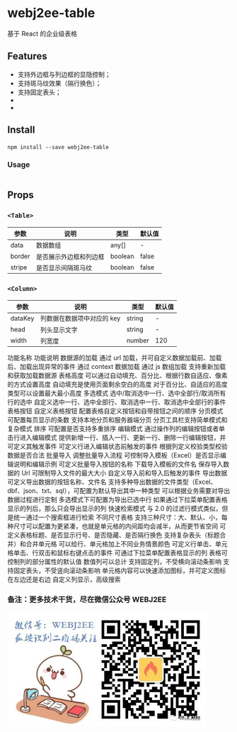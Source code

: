 # webj2ee-table

基于 React 的企业级表格

## Features

-   支持外边框与列边框的显隐控制；
-   支持斑马纹效果（隔行换色）；
-   支持固定表头；
-
-

## Install

```
npm install --save webj2ee-table
```

### Usage

```

```

## Props

### `<Table>`

| 参数   | 说明                   | 类型    | 默认值 |
| ------ | ---------------------- | ------- | ------ |
| data   | 数据数组               | any\[]  | -      |
| border | 是否展示外边框和列边框 | boolean | false  |
| stripe | 是否显示间隔斑马纹     | boolean | false  |

### `<Column>`

| 参数    | 说明                       | 类型   | 默认值 |
| ------- | -------------------------- | ------ | ------ |
| dataKey | 列数据在数据项中对应的 key | string | -      |
| head    | 列头显示文字               | string | -      |
| width   | 列宽度                     | number | 120    |

功能名称 功能说明
数据源的加载 通过 url 加载，并可自定义数据加载前、加载后、加载出现异常的事件
通过 context 数据加载
通过 js 数组加载
支持重新加载和获取加载数据源
表格高度 可以通过自动填充、百分比、根据行数自适应、像素的方式设置高度
自动填充是使用页面剩余空白的高度
对于百分比、自适应的高度类型可以设置最大最小高度
多选模式 选中/取消选中一行、选中全部行/取消所有行的选中
自定义选中一行、选中全部行、取消选中一行、取消选中全部行的事件
表格按钮 自定义表格按钮
配置表格自定义按钮和自带按钮之间的顺序
分页模式 可配置每页显示的条数
支持本地分页和服务器端分页
分页工具栏支持简单模式和复杂模式
排序 可配置是否支持多重排序
编辑模式 通过操作列的编辑按钮或者单击行进入编辑模式
提供新增一行、插入一行、更新一行、删除一行编辑按钮，并可定义其触发事件
可定义行进入编辑状态前触发的事件
根据列定义校验类型校验数据是否合法
批量导入 调整批量导入流程
可控制导入模板（Excel）是否显示编辑说明和编辑示例
可定义批量导入按钮的名称
下载导入模板的文件名
保存导入数据的 Url
可限制导入文件的最大大小
自定义导入前和导入后触发的事件
导出数据 可定义导出数据的按钮名称、文件名
支持多种导出数据的文件类型（Excel、dbf、json、txt、sql），可配置为默认导出其中一种类型
可以根据业务需要对导出数据过程进行定制
多选模式下可配置为导出已选中行
如果通过下拉菜单配置表格显示的列后，那么只会导出显示的列
快速检索模式 与 2.0 的过滤行模式类似，但是统一通过一个搜索框进行检索
不同尺寸表格 支持三种尺寸：大、默认、小，每种尺寸可以配置为更紧凑，也就是单元格的内间距均会减半，从而更节省空间
可定义表格标题、是否显示行号、是否隐藏、是否隔行换色
支持复杂表头（标题合并）和合并单元格
可以给行、单元格加上不同业务情景颜色
可定义行单击、单元格单击、行双击和鼠标右键点击的事件
可通过下拉菜单配置表格显示的列
表格可控制列的部分属性的默认值
数值列可以总计
支持固定列，不受横向滚动条影响
支持固定表头，不受竖向滚动条影响
单元格内容可以快速添加图标，并可定义图标在左边还是右边
自定义列显示，高级搜索

### 备注：更多技术干货，尽在微信公众号 WEBJ2EE

![WEBJ2EE](./webj2ee-logo.jpg)
